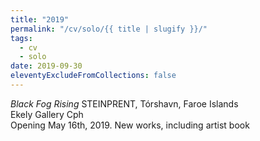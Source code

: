 ```yaml
---
title: "2019"
permalink: "/cv/solo/{{ title | slugify }}/"
tags:
  - cv
  - solo
date: 2019-09-30
eleventyExcludeFromCollections: false
---
```


<em>Black Fog Rising</em> STEINPRENT, Tórshavn, Faroe Islands<br/>
Ekely Gallery Cph<br/>
Opening May 16th, 2019. New works, including artist book